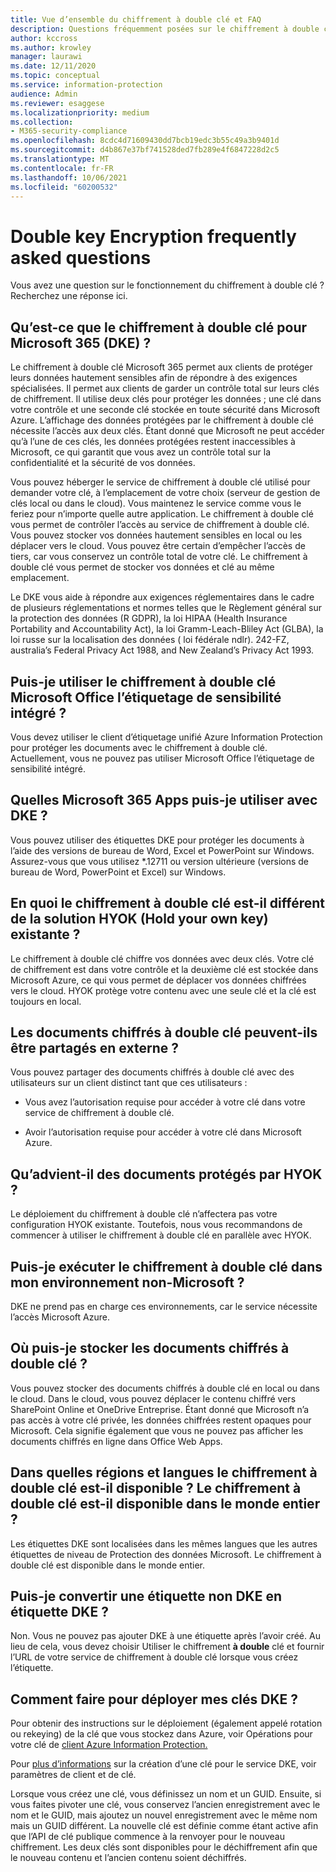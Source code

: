 ```yaml
---
title: Vue d’ensemble du chiffrement à double clé et FAQ
description: Questions fréquemment posées sur le chiffrement à double clé pour Microsoft 365.
author: kccross
ms.author: krowley
manager: laurawi
ms.date: 12/11/2020
ms.topic: conceptual
ms.service: information-protection
audience: Admin
ms.reviewer: esaggese
ms.localizationpriority: medium
ms.collection:
- M365-security-compliance
ms.openlocfilehash: 8cdc4d71609430dd7bcb19edc3b55c49a3b9401d
ms.sourcegitcommit: d4b867e37bf741528ded7fb289e4f6847228d2c5
ms.translationtype: MT
ms.contentlocale: fr-FR
ms.lasthandoff: 10/06/2021
ms.locfileid: "60200532"
---
```

# <a name="double-key-encryption-frequently-asked-questions"></a>Double key Encryption frequently asked questions

Vous avez une question sur le fonctionnement du chiffrement à double clé ? Recherchez une réponse ici.

## <a name="what-is-double-key-encryption-for-microsoft-365-dke"></a>Qu’est-ce que le chiffrement à double clé pour Microsoft 365 (DKE) ?

Le chiffrement à double clé Microsoft 365 permet aux clients de protéger leurs données hautement sensibles afin de répondre à des exigences spécialisées. Il permet aux clients de garder un contrôle total sur leurs clés de chiffrement. Il utilise deux clés pour protéger les données ; une clé dans votre contrôle et une seconde clé stockée en toute sécurité dans Microsoft Azure. L’affichage des données protégées par le chiffrement à double clé nécessite l’accès aux deux clés. Étant donné que Microsoft ne peut accéder qu’à l’une de ces clés, les données protégées restent inaccessibles à Microsoft, ce qui garantit que vous avez un contrôle total sur la confidentialité et la sécurité de vos données.  

Vous pouvez héberger le service de chiffrement à double clé utilisé pour demander votre clé, à l’emplacement de votre choix (serveur de gestion de clés local ou dans le cloud). Vous maintenez le service comme vous le feriez pour n’importe quelle autre application. Le chiffrement à double clé vous permet de contrôler l’accès au service de chiffrement à double clé. Vous pouvez stocker vos données hautement sensibles en local ou les déplacer vers le cloud. Vous pouvez être certain d’empêcher l’accès de tiers, car vous conservez un contrôle total de votre clé. Le chiffrement à double clé vous permet de stocker vos données et clé au même emplacement.

Le DKE vous aide à répondre aux exigences réglementaires dans le cadre de plusieurs réglementations et normes telles que le Règlement général sur la protection des données (R GDPR), la loi HIPAA (Health Insurance Portability and Accountability Act), la loi Gramm-Leach-Bliley Act (GLBA), la loi russe sur la localisation des données ( loi fédérale ndlr). 242-FZ, australia’s Federal Privacy Act 1988, and New Zealand’s Privacy Act 1993.

## <a name="can-i-use-double-key-encryption-with-microsoft-office-built-in-sensitivity-labeling"></a>Puis-je utiliser le chiffrement à double clé Microsoft Office l’étiquetage de sensibilité intégré ?

Vous devez utiliser le client d’étiquetage unifié Azure Information Protection pour protéger les documents avec le chiffrement à double clé. Actuellement, vous ne pouvez pas utiliser Microsoft Office l’étiquetage de sensibilité intégré.

## <a name="what-microsoft-365-apps-can-i-use-with-dke"></a>Quelles Microsoft 365 Apps puis-je utiliser avec DKE ?

Vous pouvez utiliser des étiquettes DKE pour protéger les documents à l’aide des versions de bureau de Word, Excel et PowerPoint sur Windows. Assurez-vous que vous utilisez *.12711 ou version ultérieure (versions de bureau de Word, PowerPoint et Excel) sur Windows.

## <a name="how-is-double-key-encryption-different-from-the-existing-hold-your-own-key-hyok-solution"></a>En quoi le chiffrement à double clé est-il différent de la solution HYOK (Hold your own key) existante ?

Le chiffrement à double clé chiffre vos données avec deux clés. Votre clé de chiffrement est dans votre contrôle et la deuxième clé est stockée dans Microsoft Azure, ce qui vous permet de déplacer vos données chiffrées vers le cloud. HYOK protège votre contenu avec une seule clé et la clé est toujours en local.  

## <a name="can-double-key-encrypted-documents-be-shared-externally"></a>Les documents chiffrés à double clé peuvent-ils être partagés en externe ?

Vous pouvez partager des documents chiffrés à double clé avec des utilisateurs sur un client distinct tant que ces utilisateurs :

- Vous avez l’autorisation requise pour accéder à votre clé dans votre service de chiffrement à double clé.

- Avoir l’autorisation requise pour accéder à votre clé dans Microsoft Azure.

## <a name="what-happens-to-documents-that-are-protected-with-hyok"></a>Qu’advient-il des documents protégés par HYOK ?

Le déploiement du chiffrement à double clé n’affectera pas votre configuration HYOK existante. Toutefois, nous vous recommandons de commencer à utiliser le chiffrement à double clé en parallèle avec HYOK.

## <a name="can-i-run-double-key-encryption-in-my-non-microsoft-air-gapped-environment"></a>Puis-je exécuter le chiffrement à double clé dans mon environnement non-Microsoft ?

DKE ne prend pas en charge ces environnements, car le service nécessite l’accès Microsoft Azure.

## <a name="where-can-i-store-double-key-encrypted-documents"></a>Où puis-je stocker les documents chiffrés à double clé ?

Vous pouvez stocker des documents chiffrés à double clé en local ou dans le cloud. Dans le cloud, vous pouvez déplacer le contenu chiffré vers SharePoint Online et OneDrive Entreprise. Étant donné que Microsoft n’a pas accès à votre clé privée, les données chiffrées restent opaques pour Microsoft. Cela signifie également que vous ne pouvez pas afficher les documents chiffrés en ligne dans Office Web Apps.

## <a name="what-regions-and-languages-is-double-key-encryption-available-in-is-double-key-encryption-available-worldwide"></a>Dans quelles régions et langues le chiffrement à double clé est-il disponible ? Le chiffrement à double clé est-il disponible dans le monde entier ?

Les étiquettes DKE sont localisées dans les mêmes langues que les autres étiquettes de niveau de Protection des données Microsoft. Le chiffrement à double clé est disponible dans le monde entier.

## <a name="can-i-convert-a-non-dke-label-to-a-dke-label"></a>Puis-je convertir une étiquette non DKE en étiquette DKE ?

Non. Vous ne pouvez pas ajouter DKE à une étiquette après l’avoir créé. Au lieu de cela, vous devez choisir Utiliser le chiffrement **à double** clé et fournir l’URL de votre service de chiffrement à double clé lorsque vous créez l’étiquette.

## <a name="how-do-i-roll-my-dke-keys"></a>Comment faire pour déployer mes clés DKE ?

Pour obtenir des instructions sur le déploiement (également appelé rotation ou rekeying) de la clé que vous stockez dans Azure, voir Opérations pour votre clé de [client Azure Information Protection.](/azure/information-protection/operations-customer-managed-tenant-key)

Pour [plus d’informations](double-key-encryption.md#tenant-and-key-settings) sur la création d’une clé pour le service DKE, voir paramètres de client et de clé.

Lorsque vous créez une clé, vous définissez un nom et un GUID. Ensuite, si vous faites pivoter une clé, vous conservez l’ancien enregistrement avec le nom et le GUID, mais ajoutez un nouvel enregistrement avec le même nom mais un GUID différent. La nouvelle clé est définie comme étant active afin que l’API de clé publique commence à la renvoyer pour le nouveau chiffrement. Les deux clés sont disponibles pour le déchiffrement afin que le nouveau contenu et l’ancien contenu soient déchiffrés.